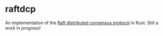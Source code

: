 # raftdcp
An implementation of the [Raft distributed consensus protocol](https://raft.github.io/) in Rust. Still a work in progress! 
